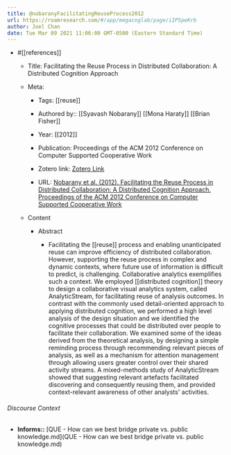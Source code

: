 ```yaml
---
title: @nobaranyFacilitatingReuseProcess2012
url: https://roamresearch.com/#/app/megacoglab/page/iIP5peKrb
author: Joel Chan
date: Tue Mar 09 2021 11:06:00 GMT-0500 (Eastern Standard Time)
---
```


- #[[references]]

    - Title: Facilitating the Reuse Process in Distributed Collaboration: A Distributed Cognition Approach

    - Meta:

        - Tags: [[reuse]]

        - Authored by:: [[Syavash Nobarany]] [[Mona Haraty]] [[Brian Fisher]]

        - Year: [[2012]]

        - Publication: Proceedings of the ACM 2012 Conference on Computer Supported Cooperative Work

        - Zotero link: [Zotero Link](zotero://select/items/1_IVXN5RW7)

        - URL: [Nobarany et al. (2012). Facilitating the Reuse Process in Distributed Collaboration: A Distributed Cognition Approach. Proceedings of the ACM 2012 Conference on Computer Supported Cooperative Work](http://doi.acm.org/10.1145/2145204.2145388)

    - Content

        - Abstract

            - Facilitating the [[reuse]] process and enabling unanticipated reuse can improve efficiency of distributed collaboration. However, supporting the reuse process in complex and dynamic contexts, where future use of information is difficult to predict, is challenging. Collaborative analytics exemplifies such a context. We employed [[distributed cognition]] theory to design a collaborative visual analytics system, called AnalyticStream, for facilitating reuse of analysis outcomes. In contrast with the commonly used detail-oriented approach to applying distributed cognition, we performed a high level analysis of the design situation and we identified the cognitive processes that could be distributed over people to facilitate their collaboration. We examined some of the ideas derived from the theoretical analysis, by designing a simple reminding process through recommending relevant pieces of analysis, as well as a mechanism for attention management through allowing users greater control over their shared activity streams. A mixed-methods study of AnalyticStream showed that suggesting relevant artefacts facilitated discovering and consequently reusing them, and provided context-relevant awareness of other analysts' activities.

###### Discourse Context

- **Informs::** [QUE - How can we best bridge private vs. public knowledge.md](QUE - How can we best bridge private vs. public knowledge.md)
